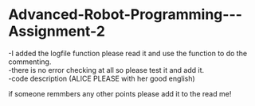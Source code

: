 # Advanced-Robot-Programming---Assignment-2
-I added the logfile function please read it and use the function to do the commenting.   
-there is no error checking at all so please test it and add it.  
-code description (ALICE PLEASE with her good english)   



if someone remmbers any other points please add it to the read me!
